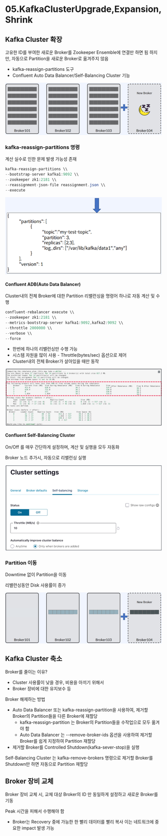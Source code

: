 # 05.KafkaClusterUpgrade,Expansion,Shrink

## Kafka Cluster 확장

고유한 ID를 부여한 새로운 Broker를 Zookeeper Ensemble에 연결만 하면 됨 하지만, 자동으로 Partition을 새로운 Broker로 옮겨주지 않음

* kafka-reassign-partitions 도구
* Confluent Auto Data Balancer/Self-Balancing Cluster 기능

![](<../../../.gitbook/assets/image (42).png>)

### kafka-reassign-partitions 명령

계산 실수로 인한 문제 발생 가능성 존재

```java
kafka-reassign-partitions \\
--bootstrap-server kafka1:9092 \\
--zookeeper zk1:2181 \\
--reassignment-json-file reassignment.json \\
--execute
```

![](<../../../.gitbook/assets/image (33).png>)

#### Confluent ADB(Auto Data Balancer)

Cluster내의 전체 Broker에 대한 Partition 리밸런싱을 명령어 하나로 자동 계산 및 수행

```java
confluent-rebalancer execute \\
--zookeeper zk1:2181 \\
--metrics-bootstrap-server kafka1:9092,kafka2:9092 \\
--throttle 2000000 \\
--verbose \\
--force
```

* 한번에 하나의 리밸런싱만 수행 가능
* 시스템 자원을 많이 사용 - Throttle(bytes/sec) 옵션으로 제어
* Cluster내의 전체 Broker가 살아있을 때만 동작

![](<../../../.gitbook/assets/image (13).png>)

#### Confluent Self-Balancing Cluster

On/Off 를 매우 간단하게 설정하며, 계산 및 실행을 모두 자동화

Broker 노드 추가시, 자동으로 리밸런싱 실행

![](<../../../.gitbook/assets/image (4).png>)

### Partition 이동

Downtime 없이 Partition을 이동

리밸런싱동안 Disk 사용률이 증가

![](<../../../.gitbook/assets/image (7).png>)

## Kafka Cluster 축소

Broker를 줄이는 이유?

* Cluster 사용률이 낮을 경우, 비용을 아끼기 위해서
* Broker 장비에 대한 유지보수 등

Broker 해제하는 방법

* Auto Data Balancer 또는 kafka-reassign-partition을 사용하여, 제거할 Broker의 Partition들을 다른 Broker에 재할당
  * kafka-reassign-partition 는 Broker의 Partition들을 수작업으로 모두 옮겨야 함
  * Auto Data Balancer 는 --remove-broker-ids 옵션을 사용하여 제거할 Broker를 쉽게 지정하여 Partition 재할당
* 제거할 Broker를 Controlled Shutdown(kafka-sever-stop)을 실행

Self-Balancing Cluster 는 kafka-remove-brokers 명령으로 제거할 Broker를 Shutdown만 하면 자동으로 Partition 재할당

## Broker 장비 교체

Broker 장비 교체 시, 교체 대상 Broker의 ID 만 동일하게 설정하고 새로운 Broker를 기동

Peak 시간을 피해서 수행해야 함

* Broker는 Recovery 중에 가능한 한 빨리 데이터를 빨리 복사 이는 네트워크에 중요한 impact 발생 가능
